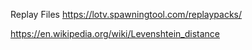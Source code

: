 
Replay Files
https://lotv.spawningtool.com/replaypacks/

https://en.wikipedia.org/wiki/Levenshtein_distance

